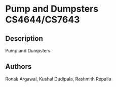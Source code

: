 # Pump and Dumpsters CS4644/CS7643

## Description
Pump and Dumpsters 

## Authors
Ronak Argawal, Kushal Dudipala, Rashmith Repalla

